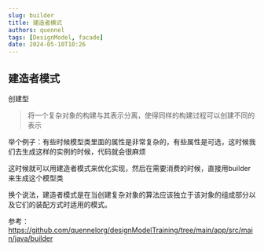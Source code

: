 ```yaml
---
slug: builder
title: 建造者模式
authors: quennel
tags: [DesignModel, facade]
date: 2024-05-10T10:26
---
```


## 建造者模式
创建型

> 将一个复杂对象的构建与其表示分离，使得同样的构建过程可以创建不同的表示

举个例子：有些时候模型类里面的属性是非常复杂的，有些属性是可选，这时候我们去生成这样的实例的时候，代码就会很麻烦

这时候就可以用建造者模式来优化实现，然后在需要消费的时候，直接用builder来生成这个模型类

换个说法，建造者模式是在当创建复杂对象的算法应该独立于该对象的组成部分以及它们的装配方式时适用的模式。





参考：
https://github.com/quennelorg/designModelTraining/tree/main/app/src/main/java/builder